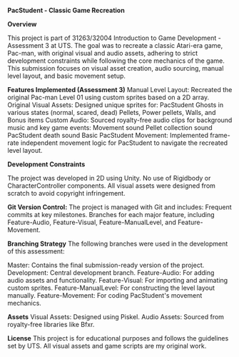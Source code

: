 **PacStudent - Classic Game Recreation**

**Overview**

This project is part of 31263/32004 Introduction to Game Development - Assessment 3 at UTS. The goal was to recreate a classic Atari-era game, Pac-man, with original visual and audio assets, adhering to strict development constraints while following the core mechanics of the game. This submission focuses on visual asset creation, audio sourcing, manual level layout, and basic movement setup.

**Features Implemented (Assessment 3)**
Manual Level Layout: Recreated the original Pac-man Level 01 using custom sprites based on a 2D array.
 Original Visual Assets: Designed unique sprites for:
PacStudent
Ghosts in various states (normal, scared, dead)
Pellets, Power pellets, Walls, and Bonus items
Custom Audio: Sourced royalty-free audio clips for background music and key game events:
Movement sound
Pellet collection sound
PacStudent death sound
Basic PacStudent Movement: Implemented frame-rate independent movement logic for PacStudent to navigate the recreated level layout.

**Development Constraints**

The project was developed in 2D using Unity.
No use of Rigidbody or CharacterController components.
All visual assets were designed from scratch to avoid copyright infringement.

**Git Version Control:**
The project is managed with Git and includes:
Frequent commits at key milestones.
Branches for each major feature, including Feature-Audio, Feature-Visual, Feature-ManualLevel, and Feature-Movement.

**Branching Strategy**
The following branches were used in the development of this assessment:

Master: Contains the final submission-ready version of the project.
Development: Central development branch.
Feature-Audio: For adding audio assets and functionality.
Feature-Visual: For importing and animating custom sprites.
Feature-ManualLevel: For constructing the level layout manually.
Feature-Movement: For coding PacStudent's movement mechanics.

**Assets**
Visual Assets: Designed using Piskel.
Audio Assets: Sourced from royalty-free libraries like Bfxr.

**License**
This project is for educational purposes and follows the guidelines set by UTS. All visual assets and game scripts are my original work.
